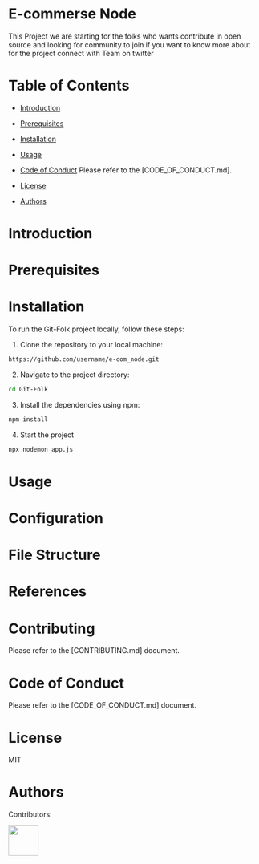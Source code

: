 # E-commerse Node

This Project we are starting for the folks who wants contribute in open source and looking for community to join if you want to know more about for the project connect with Team on twitter

# Table of Contents

- [Introduction](#introduction)
   <!-- Explanation of the team, the project, and its purpose. -->

- [Prerequisites](#prerequisites)
   <!-- List of software, libraries, and dependencies required to run the project. -->

- [Installation](#installation)
   <!-- Step-by-step guide on how to install the project on a local machine. -->

- [Usage](#usage)

- [Code of Conduct](#code-of-conduct)
  Please refer to the [CODE_OF_CONDUCT.md].

- [License](#license)
   <!-- Information about the project's license and terms of use. -->

- [Authors](#authors)
    <!-- List of contributors and their contact information. -->

# Introduction

# Prerequisites

# Installation

To run the Git-Folk project locally, follow these steps:

1. Clone the repository to your local machine:

```bash
https://github.com/username/e-com_node.git
```

2. Navigate to the project directory:

```bash
cd Git-Folk
```

3. Install the dependencies using npm:

```bash
npm install
```

4. Start the project

 ```bash
npx nodemon app.js
```

# Usage

# Configuration

# File Structure

# References

# Contributing

Please refer to the [CONTRIBUTING.md] document.

# Code of Conduct

Please refer to the [CODE_OF_CONDUCT.md] document.

# License

MIT

# Authors

Contributors:


<a href="https://github.com/avinashji1302"><img src="https://avatars.githubusercontent.com/u/91355822?v=4" width="60px" /></a>
